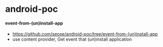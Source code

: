 # android-poc
#### event-from-(un)install-app
 - https://github.com/seose/android-poc/tree/event-from-(un)install-app
 - use content provider, Get event that (un)install application
